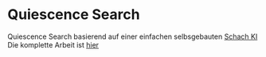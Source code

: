 # Quiescence Search
Quiescence Search basierend auf einer einfachen selbsgebauten [Schach KI](https://github.com/felixwortmann/chess)
<br>
Die komplette Arbeit ist [hier](href="http://github.com/felixwortmann/quiescence_search/latex/dokumentation.pdf") 